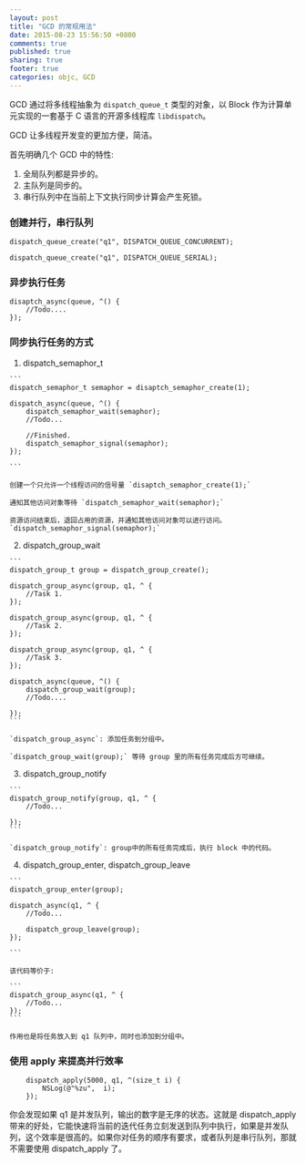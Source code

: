 ```yaml
---
layout: post
title: "GCD 的常规用法"
date: 2015-08-23 15:56:50 +0800
comments: true
published: true
sharing: true
footer: true
categories: objc, GCD
---
```


GCD 通过将多线程抽象为 `dispatch_queue_t` 类型的对象，以 Block 作为计算单元实现的一套基于 C 语言的开源多线程库 `libdispatch`。

GCD 让多线程开发变的更加方便，简洁。

首先明确几个 GCD 中的特性:

1. 全局队列都是异步的。
2. 主队列是同步的。
3. 串行队列中在当前上下文执行同步计算会产生死锁。

### 创建并行，串行队列

```
dispatch_queue_create("q1", DISPATCH_QUEUE_CONCURRENT);
```

```
dispatch_queue_create("q1", DISPATCH_QUEUE_SERIAL);
```

### 异步执行任务

```
disaptch_async(queue, ^() {
	//Todo....
});
```

### 同步执行任务的方式

1.    dispatch_semaphor_t

	```
	dispatch_semaphor_t semaphor = disaptch_semaphor_create(1);

	dispatch_async(queue, ^() {
		dispatch_semaphor_wait(semaphor);
		//Todo...

		//Finished.
		dispatch_semaphor_signal(semaphor);
	});

	```

	创建一个只允许一个线程访问的信号量 `disaptch_semaphor_create(1);`

	通知其他访问对象等待 `dispatch_semaphor_wait(semaphor);`

	资源访问结束后，退回占用的资源，并通知其他访问对象可以进行访问。 `dispatch_semaphor_signal(semaphor);`


2.    dispatch_group_wait

	```
	dispatch_group_t group = dispatch_group_create();

	dispatch_group_async(group, q1, ^ {
		//Task 1.
	});

	dispatch_group_async(group, q1, ^ {
		//Task 2.
	});

	dispatch_group_async(group, q1, ^ {
		//Task 3.
	});

	dispatch_async(queue, ^() {
		dispatch_group_wait(group);
		//Todo....

	});
	```

	`dispatch_group_async`: 添加任务到分组中。

	`dispatch_group_wait(group);` 等待 group 里的所有任务完成后方可继续。


3.    dispatch_group_notify

	```
	dispatch_group_notify(group, q1, ^ {
		//Todo...

	});
	```

	`dispatch_group_notify`: group中的所有任务完成后，执行 block 中的代码。

4.    dispatch_group_enter, dispatch_group_leave

	```
	dispatch_group_enter(group);

	dispatch_async(q1, ^ {
		//Todo...

		dispatch_group_leave(group);
	});

	```

	该代码等价于:

	```
	dispatch_group_async(q1, ^ {
		//Todo...
	});
	```

	作用也是将任务放入到 q1 队列中，同时也添加到分组中。

### 使用 apply 来提高并行效率

```
    dispatch_apply(5000, q1, ^(size_t i) {
        NSLog(@"%zu",  i);
    });
```

你会发现如果 q1 是并发队列，输出的数字是无序的状态。这就是 dispatch_apply 带来的好处，它能快速将当前的迭代任务立刻发送到队列中执行，如果是并发队列，这个效率是很高的。如果你对任务的顺序有要求，或者队列是串行队列，那就不需要使用 dispatch_apply 了。





